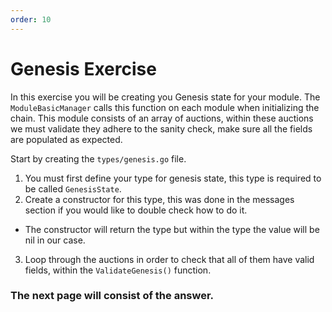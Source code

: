 ```yaml
---
order: 10
---
```


# Genesis Exercise

In this exercise you will be creating you Genesis state for your module. The `ModuleBasicManager` calls this function on each module when initializing the chain. This module consists of an array of auctions, within these auctions we must validate they adhere to the sanity check, make sure all the fields are populated as expected.

Start by creating the `types/genesis.go` file.

1. You must first define your type for genesis state, this type is required to be called `GenesisState`.
2. Create a constructor for this type, this was done in the messages section if you would like to double check how to do it.

- The constructor will return the type but within the type the value will be nil in our case.

3. Loop through the auctions in order to check that all of them have valid fields, within the `ValidateGenesis()` function.

### The next page will consist of the answer.
